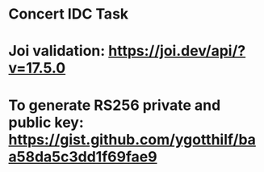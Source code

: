 # Concert IDC Task

# Joi validation:                             https://joi.dev/api/?v=17.5.0
# To generate RS256 private and public key:   https://gist.github.com/ygotthilf/baa58da5c3dd1f69fae9